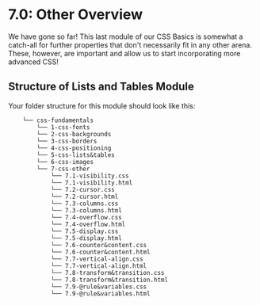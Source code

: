 # 7.0: Other Overview

We have gone so far! This last module of our CSS Basics is somewhat a catch-all for further properties that don't necessarily fit in any other arena. These, however, are important and allow us to start incorporating more advanced CSS!

## Structure of Lists and Tables Module

Your folder structure for this module should look like this:  


```text
    └── css-fundamentals
        └── 1-css-fonts
        └── 2-css-backgrounds
        └── 3-css-borders
        └── 4-css-positioning
        └── 5-css-lists&tables
        └── 6-css-images
        └── 7-css-other
            └── 7.1-visibility.css
            └── 7.1-visibility.html
            └── 7.2-cursor.css
            └── 7.2-cursor.html
            └── 7.3-columns.css
            └── 7.3-columns.html
            └── 7.4-overflow.css
            └── 7.4-overflow.html
            └── 7.5-display.css
            └── 7.5-display.html
            └── 7.6-counter&content.css
            └── 7.6-counter&content.html
            └── 7.7-vertical-align.css
            └── 7.7-vertical-align.html
            └── 7.8-transform&transition.css
            └── 7.8-transform&transition.html
            └── 7.9-@rule&variables.css
            └── 7.9-@rule&variables.html
```

